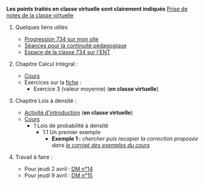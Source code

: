 __Les points traités en classe virtuelle sont clairement indiqués__
[Prise de notes de la classe virtuelle](notes/2020-04-01-Note-08-53.pdf)

1. Quelques liens utiles 
   * [Progression 734 sur mon site](http://www.frederic-junier.org/TS2020/Progression/TS_2020.html)
   * [Séances pour la continuité pédagogique](https://frederic-junier.github.io/TS-2019-2020/)
   * [Espace de la classe 734 sur l'ENT](https://le-parc.ent.auvergnerhonealpes.fr/classes/classe-734/mathematiques/)

2. Chapitre Calcul Intégral :
   * [Cours](http://frederic-junier.org/TS2020/Cours/TSCalculIntegralCours20V1-professeur-Web.pdf)
   * Exercices sur  la [fiche](https://frederic-junier.org/TS2020/Cours/TS-Exos-Integration2020-Fiche1-Web.pdf) :
     * Exercice 3 (valeur moyenne) (__en classe virtuelle__)
  
3. Chapitre Lois à densité :
   * [Activité d'introduction](https://frederic-junier.org/TS2020/Cours/LoisDensiteActivite2017-Web.pdf) (__en classe virtuelle__)
   * [Cours](http://frederic-junier.org/TS2020/Cours/TSCoursLoiDensite2019V1-prof-Web.pdf)
     * 1 Lois de probabilité à densité
       * 1.1 Un premier exemple
         * __Exemple 1 :__ _chercher puis recopier la correction proposée dans [le corrigé des exemples du cours](../LoisDensite/CorrigeExemplesCoursLoisDensite2019.pdf)_ 

4. Travail à faire :
   * Pour jeudi 2 avril :  [DM n°14](http://frederic-junier.org/TS2020/Cours/TS-DM14-2020-Web.pdf)
   * Pour jeudi 9 avril :  [DM n°15](http://frederic-junier.org/TS2020/Cours/TS-DM15-2020-Web.pdf)

